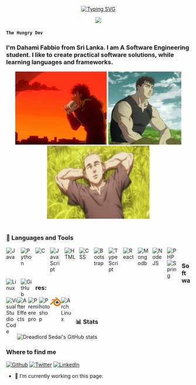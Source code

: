 <p align="center">
<a href="https://git.io/typing-svg"><img src="https://readme-typing-svg.demolab.com?font=Fira+Code&weight=500&size=28&pause=999999999&color=F75C7E&center=true&vCenter=true&repeat=false&random=false&width=435&height=40&lines=Dahami+Fabbio" alt="Typing SVG" /></a>
</p>

<p align="center">
  <!-- Typing SVG by DenverCoder1 - https://github.com/DenverCoder1/readme-typing-svg -->
  <a href="https://github.com/DenverCoder1/readme-typing-svg">
    <img src="https://readme-typing-svg.demolab.com/?lines=Full-stack%20web%20and%20app%20developer;Software%20Engineering%20Student;Always%20learning%20new%20things&font=Fira%20Code&center=true&width=440&height=45&color=f75c7e&vCenter=true&pause=1000&size=22" /></a>
</p>

**`The Hungry Dev`**

### I'm Dahami Fabbio from Sri Lanka. I am A Software Engineering student. I like to create practical software solutions, while learning languages and frameworks.

<p align="center">
  <img height="200" width="250" alt="GIF" src="hajimenoippoend-hajime.gif">
  <img height="200" width="200" alt="GIF" src="berserk.gif">
  <img height="200" width="280" alt="GIF" src="vinland-saga-thorfinn.gif">
</p>

#
### 🧰 Languages and Tools

<img align="left" alt="Java" width="30px" style="padding-right:10px;" src="https://cdn.jsdelivr.net/gh/devicons/devicon/icons/java/java-original.svg"/>
<img align="left" alt="Python" width="30px" style="padding-right:10px;" src="https://cdn.jsdelivr.net/gh/devicons/devicon/icons/python/python-plain.svg" />
<img align="left" alt="C" width="30px" style="padding-right:10px;" src="https://cdn.jsdelivr.net/gh/devicons/devicon@latest/icons/c/c-original.svg" />
<img align="left" alt="JavaScript" width="30px" style="padding-right:10px;" src="https://cdn.jsdelivr.net/gh/devicons/devicon/icons/javascript/javascript-plain.svg" />
<img align="left" alt="HTML" width="30px" style="padding-right:10px;" src="https://cdn.jsdelivr.net/gh/devicons/devicon/icons/html5/html5-plain.svg" />
<img align="left" alt="CSS" width="30px" style="padding-right:10px;" src="https://cdn.jsdelivr.net/gh/devicons/devicon/icons/css3/css3-plain.svg" />
<img align="left" alt="Bootstrap" width="30px" style="padding-right:10px;" src="https://cdn.jsdelivr.net/gh/devicons/devicon@latest/icons/bootstrap/bootstrap-original.svg" />
<img align="left" alt="TypeScript" width="30px" style="padding-right:10px;" src="https://cdn.jsdelivr.net/gh/devicons/devicon/icons/typescript/typescript-plain.svg" />
<img align="left" alt="React" width="30px" style="padding-right:10px;" src="https://cdn.jsdelivr.net/gh/devicons/devicon/icons/react/react-original.svg" />
<img align="left" alt="Mongodb" width="30px" style="padding-right:10px;" src="https://cdn.jsdelivr.net/gh/devicons/devicon@latest/icons/mongodb/mongodb-original.svg" />
<img align="left" alt="NodeJS" width="30px" style="padding-right:10px;" src="https://cdn.jsdelivr.net/gh/devicons/devicon/icons/nodejs/nodejs-original.svg" />
<img align="left" alt="PHP" width="30px" style="padding-right:10px;" src="https://cdn.jsdelivr.net/gh/devicons/devicon@latest/icons/php/php-original.svg" />
<img align="left" alt="Spring" width="30px" style="padding-right:10px;" src="https://cdn.jsdelivr.net/gh/devicons/devicon/icons/spring/spring-original.svg" />
<img align="left" alt="Linux" width="30px" style="padding-right:10px;" src="https://cdn.jsdelivr.net/gh/devicons/devicon/icons/linux/linux-original.svg" />
<img align="left" alt="GitHub" width="30px" style="padding-right:10px;" src="https://cdn.jsdelivr.net/gh/devicons/devicon@latest/icons/git/git-original.svg" />
<br />


### Softwares:

<img align="left" alt="Visual Studio Code" width="30px" src="https://cdn.jsdelivr.net/gh/devicons/devicon@latest/icons/vscode/vscode-original.svg" />
<img align="left" alt="AfterEffects" width="30px" src="https://cdn.jsdelivr.net/gh/devicons/devicon@latest/icons/aftereffects/aftereffects-original.svg" />   
<img align="left" alt="Premiere pro" width="30px" src="https://cdn.jsdelivr.net/gh/devicons/devicon@latest/icons/premierepro/premierepro-original.svg" />
<img align="left" alt="Photoshop" width="30px" src="https://cdn.jsdelivr.net/gh/devicons/devicon@latest/icons/photoshop/photoshop-original.svg"/> 
<img align="left" alt="Blender" width="30px" src="https://github.com/Aakarsh-B/trying-repos/blob/master/blender.png?raw=true"/> 
<img align="left" alt="Arch Linux" width="30px" style="padding-right:10px;" src="https://cdn.jsdelivr.net/gh/devicons/devicon@latest/icons/archlinux/archlinux-original.svg"/>
<br />

#
### 📊 Stats

![Dreadlord Sedai's GitHub stats](https://github-readme-stats.vercel.app/api?username=dreadlord-sedai&show_icons=true&theme=gruvbox)

### Where to find me
<p>
  <a href="https://github.com/dreadlord-sedai" target="_blank"><img alt="Github" src="https://img.shields.io/badge/GitHub-%2312100E.svg?&style=for-the-badge&logo=Github&logoColor=white" /></a> <a href="https://x.com/dahami70508" target="_blank"><img alt="Twitter" src="https://img.shields.io/badge/twitter-%231DA1F2.svg?&style=for-the-badge&logo=twitter&logoColor=white" /></a> <a href="https://www.linkedin.com/in/dahami-fabbio-b564602bb/"><img alt="LinkedIn" src="https://img.shields.io/badge/linkedin-%230077B5.svg?&style=for-the-badge&logo=linkedin&logoColor=white" /></a> <a 
<br />


- 🔭 I’m currently working on this page. 





